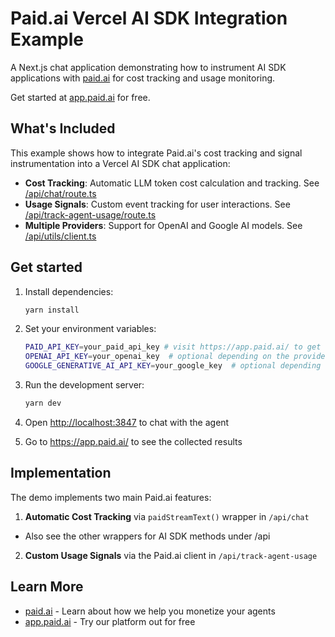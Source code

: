 # Paid.ai Vercel AI SDK Integration Example

A Next.js chat application demonstrating how to instrument AI SDK applications with [paid.ai](https://paid.ai) for cost tracking and usage monitoring.

Get started at [app.paid.ai](https://app.paid.ai/) for free.

## What's Included

This example shows how to integrate Paid.ai's cost tracking and signal instrumentation into a Vercel AI SDK chat application:

- **Cost Tracking**: Automatic LLM token cost calculation and tracking. See [/api/chat/route.ts](src/app/api/chat/route.ts)
- **Usage Signals**: Custom event tracking for user interactions. See [/api/track-agent-usage/route.ts](src/app/api/track-agent-usage/route.ts)
- **Multiple Providers**: Support for OpenAI and Google AI models. See [/api/utils/client.ts](src/app/api/utils/models.ts)

## Get started

1. Install dependencies:
   ```bash
   yarn install
   ```

2. Set your environment variables:
   ```bash
   PAID_API_KEY=your_paid_api_key # visit https://app.paid.ai/ to get started for free
   OPENAI_API_KEY=your_openai_key  # optional depending on the provider you wish to use
   GOOGLE_GENERATIVE_AI_API_KEY=your_google_key  # optional depending on the provider you wish to use
   ```

3. Run the development server:
   ```bash
   yarn dev
   ```

4. Open [http://localhost:3847](http://localhost:3847) to chat with the agent

5. Go to https://app.paid.ai/ to see the collected results

## Implementation

The demo implements two main Paid.ai features:

1. **Automatic Cost Tracking** via `paidStreamText()` wrapper in `/api/chat`
  - Also see the other wrappers for AI SDK methods under /api
2. **Custom Usage Signals** via the Paid.ai client in `/api/track-agent-usage`

## Learn More

- [paid.ai](https://paid.ai) - Learn about how we help you monetize your agents
- [app.paid.ai](https://app.paid.ai/) - Try our platform out for free
